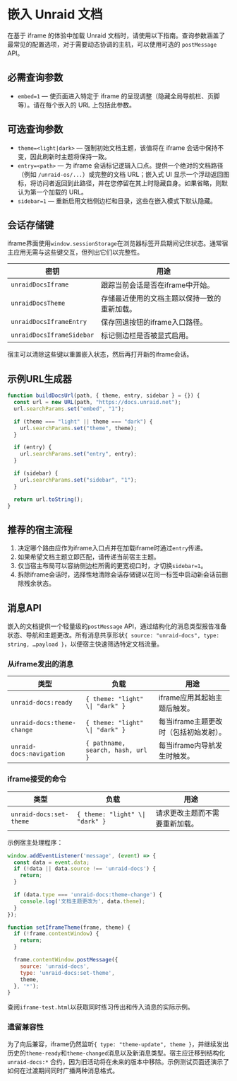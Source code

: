 # 嵌入 Unraid 文档

在基于 iframe 的体验中加载 Unraid 文档时，请使用以下指南。查询参数涵盖了最常见的配置选项，对于需要动态协调的主机，可以使用可选的 `postMessage` API。

## 必需查询参数

- `embed=1` — 使页面进入特定于 iframe 的呈现调整（隐藏全局导航栏、页脚等）。请在每个嵌入的 URL 上包括此参数。

## 可选查询参数

- `theme=<light|dark>` — 强制初始文档主题，该值将在 iframe 会话中保持不变，因此刷新时主题将保持一致。
- `entry=<path>` — 为 iframe 会话标记逻辑入口点。提供一个绝对的文档路径（例如 `/unraid-os/...`）或完整的文档 URL；嵌入式 UI 显示一个浮动返回图标，将访问者返回到此路径，并在您停留在其上时隐藏自身。如果省略，则默认为第一个加载的 URL。
- `sidebar=1` — 重新启用文档侧边栏和目录，这些在嵌入模式下默认隐藏。

## 会话存储键

iframe界面使用`window.sessionStorage`在浏览器标签开启期间记住状态。通常宿主应用无需与这些键交互，但列出它们以完整性。

| 密钥                        | 用途                     |
| ------------------------- | ---------------------- |
| `unraidDocsIframe`        | 跟踪当前会话是否在iframe中开始。    |
| `unraidDocsTheme`         | 存储最近使用的文档主题以保持一致的重新加载。 |
| `unraidDocsIframeEntry`   | 保存回退按钮的iframe入口路径。     |
| `unraidDocsIframeSidebar` | 标记侧边栏是否被显式启用。          |

宿主可以清除这些键以重置嵌入状态，然后再打开新的iframe会话。

## 示例URL生成器

```js
function buildDocsUrl(path, { theme, entry, sidebar } = {}) {
  const url = new URL(path, "https://docs.unraid.net");
  url.searchParams.set("embed", "1");

  if (theme === "light" || theme === "dark") {
    url.searchParams.set("theme", theme);
  }

  if (entry) {
    url.searchParams.set("entry", entry);
  }

  if (sidebar) {
    url.searchParams.set("sidebar", "1");
  }

  return url.toString();
}
```

## 推荐的宿主流程

1. 决定哪个路由应作为iframe入口点并在加载iframe时通过`entry`传递。
2. 如果希望文档主题立即匹配，请传递当前宿主主题。
3. 仅当宿主布局可以容纳侧边栏所需的更宽视口时，才切换`sidebar=1`。
4. 拆除iframe会话时，选择性地清除会话存储键以在同一标签中启动新会话前删除残余状态。

## 消息API

嵌入的文档提供一个轻量级的`postMessage` API，通过结构化的消息类型报告准备状态、导航和主题更改。所有消息共享形状`{ source: "unraid-docs", type: string, …payload }`，以便宿主快速筛选特定文档流量。

### 从iframe发出的消息

| 类型                         | 负载                                | 用途                     |
| -------------------------- | --------------------------------- | ---------------------- |
| `unraid-docs:ready`        | `{ theme: "light" \\| "dark" }`  | iframe应用其起始主题后触发。      |
| `unraid-docs:theme-change` | `{ theme: "light" \\| "dark" }`  | 每当iframe主题更改时（包括初始发射）。 |
| `unraid-docs:navigation`   | `{ pathname, search, hash, url }` | 每当iframe内导航发生时触发。      |

### iframe接受的命令

| 类型                      | 负载                               | 用途              |
| ----------------------- | -------------------------------- | --------------- |
| `unraid-docs:set-theme` | `{ theme: "light" \\| "dark" }` | 请求更改主题而不需要重新加载。 |

示例宿主处理程序：

```js
window.addEventListener('message', (event) => {
  const data = event.data;
  if (!data || data.source !== 'unraid-docs') {
    return;
  }

  if (data.type === 'unraid-docs:theme-change') {
    console.log('文档主题更改为', data.theme);
  }
});

function setIframeTheme(frame, theme) {
  if (!frame.contentWindow) {
    return;
  }

  frame.contentWindow.postMessage({
    source: 'unraid-docs',
    type: 'unraid-docs:set-theme',
    theme,
  }, '*');
}
```

查阅`iframe-test.html`以获取同时练习传出和传入消息的实际示例。

### 遗留兼容性

为了向后兼容，iframe仍然监听`{ type: "theme-update", theme }`，并继续发出历史的`theme-ready`和`theme-changed`消息以及新消息类型。宿主应迁移到结构化`unraid-docs:*` 合约，因为旧活动将在未来的版本中移除。示例测试页面还演示了如何在过渡期间同时广播两种消息格式。
